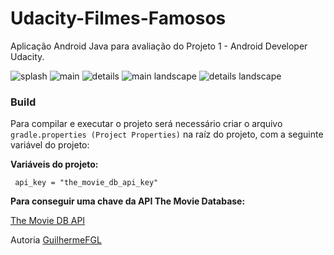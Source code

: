 # Udacity-Filmes-Famosos

Aplicação Android Java para avaliação do Projeto 1 - Android Developer Udacity.

![splash](https://user-images.githubusercontent.com/10929302/37834285-296eb31a-2e8c-11e8-894a-6dc1b99b589a.png)
![main](https://user-images.githubusercontent.com/10929302/37834280-28bb83ee-2e8c-11e8-9c9b-42ccd4591168.png)
![details](https://user-images.githubusercontent.com/10929302/37834281-28e46304-2e8c-11e8-8da5-048f34ea9e12.png)
![main landscape](https://user-images.githubusercontent.com/10929302/37834376-52ff8f56-2e8c-11e8-8e92-37d79aaa17d1.png)
![details landscape](https://user-images.githubusercontent.com/10929302/37834421-6c7c4938-2e8c-11e8-8a63-5c27f2380ff8.png)


### Build

Para compilar e executar o projeto será necessário criar o arquivo `gradle.properties (Project Properties)` na raíz do projeto, com a seguinte variável do projeto:

**Variáveis do projeto:**

` api_key = "the_movie_db_api_key"`

**Para conseguir uma chave da API The Movie Database:**

[The Movie DB API](https://www.themoviedb.org/documentation/api)



Autoria [GuilhermeFGL](https://www.linkedin.com/in/guilherme-faria-da-gama-lima-37baa647/)
